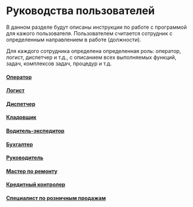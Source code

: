 # Руководства пользователей

В данном разделе будут описаны инструкции по работе с программой для кажого пользователя. Пользователем считается сотрудник с определенным направлением в работе (должности). 

Для каждого сотрудника определена определенная роль: оператор, логист, диспетчер и т.д., с описанием всех выполняемых функций, задач, комплексов задач, процедур и т.д.


#### [Оператор](/3-Руководства-пользователей/1-оператор/)

#### [Логист](/3-Руководства-пользователей/2-логист/)

#### [Диспетчер](/3-Руководства-пользователей/3-диспетчер/)

#### [Кладовщик](/3-Руководства-пользователей/4-кладовщик/)

#### [Водитель-экспедитор](/3-Руководства-пользователей/5-водитель-экспедитор/)

#### [Бухгалтер](/3-Руководства-пользователей/6-бухгалтер/)

#### [Руководитель](/3-Руководства-пользователей/7-руководитель/)

#### [Мастер по ремонту](/3-Руководства-пользователей/8-мастер-по-ремонту/)

#### [Кредитный контролер](/3-Руководства-пользователей/9-кредитный-контролер/)

#### [Специалист по розничным продажам](/3-Руководства-пользователей/специалист-по-розничным-продажам/)
